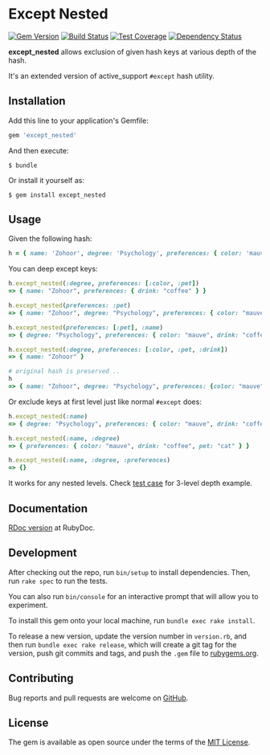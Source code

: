 # Except Nested
[![Gem Version](https://badge.fury.io/rb/except_nested.svg)](https://rubygems.org/gems/except_nested)
[![Build Status](https://travis-ci.org/abarrak/except_nested.svg?branch=master)](https://travis-ci.org/abarrak/except_nested)
[![Test Coverage](https://codeclimate.com/github/abarrak/except_nested/badges/coverage.svg)](https://codeclimate.com/github/abarrak/except_nested/coverage)
[![Dependency Status](https://gemnasium.com/badges/github.com/abarrak/except_nested.svg)](https://gemnasium.com/github.com/abarrak/except_nested)

**except_nested** allows exclusion of given hash keys at various depth of the hash.

It's an extended version of active_support `#except` hash utility.

## Installation

Add this line to your application's Gemfile:

```ruby
gem 'except_nested'
```

And then execute:

```shell
$ bundle
```

Or install it yourself as:

```shell
$ gem install except_nested
```

## Usage
Given the following hash:

```ruby
h = { name: 'Zohoor', degree: 'Psychology', preferences: { color: 'mauve', drink: 'coffee', pet: 'cat' } }
```
You can deep except keys:

```ruby
h.except_nested(:degree, preferences: [:color, :pet])
=> { name: "Zohoor", preferences: { drink: "coffee" } }

h.except_nested(preferences: :pet)
=> { name: "Zohoor", degree: "Psychology", preferences: { color: "mauve", drink: "coffee" } }

h.except_nested(preferences: [:pet], :name)
=> { degree: "Psychology", preferences: { color: "mauve", drink: "coffee" } }

h.except_nested(:degree, preferences: [:color, :pet, :drink])
=> { name: "Zohoor" }

# original hash is preserved ..
h
=> { name: "Zohoor", degree: "Psychology", preferences: {color: "mauve", drink: "coffee", pet: "cat"}}
```

Or exclude keys at first level just like normal `#except` does:

```ruby
h.except_nested(:name)
=> { degree: "Psychology", preferences: { color: "mauve", drink: "coffee", pet: "cat" } }

h.except_nested(:name, :degree)
=> { preferences: { color: "mauve", drink: "coffee", pet: "cat" } }

h.except_nested(:name, :degree, :preferences)
=> {}
```

It works for any nested levels. Check [test case](https://github.com/abarrak/except_nested/blob/master/spec/except_nested_spec.rb#L87-L105) for 3-level depth example.

## Documentation

[RDoc version](http://www.rubydoc.info/gems/except_nested) at RubyDoc.

## Development

After checking out the repo, run `bin/setup` to install dependencies. Then, run `rake spec` to run the tests. 

You can also run `bin/console` for an interactive prompt that will allow you to experiment.

To install this gem onto your local machine, run `bundle exec rake install`. 

To release a new version, update the version number in `version.rb`, and then run `bundle exec rake release`, which will create a git tag for the version, push git commits and tags, and push the `.gem` file to [rubygems.org](https://rubygems.org).

## Contributing

Bug reports and pull requests are welcome on [GitHub](https://github.com/abarrak/except_nested).

## License

The gem is available as open source under the terms of the [MIT License](http://opensource.org/licenses/MIT).
